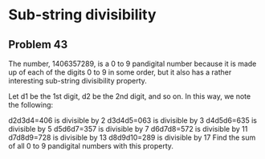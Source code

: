 # Sub-string divisibility
## Problem 43 
The number, 1406357289, is a 0 to 9 pandigital number because it is made up of
each of the digits 0 to 9 in some order, but it also has a rather interesting
sub-string divisibility property.

Let d1 be the 1st digit, d2 be the 2nd digit, and so on. In this way, we note
the following:

d2d3d4=406 is divisible by 2
d3d4d5=063 is divisible by 3
d4d5d6=635 is divisible by 5
d5d6d7=357 is divisible by 7
d6d7d8=572 is divisible by 11
d7d8d9=728 is divisible by 13
d8d9d10=289 is divisible by 17
Find the sum of all 0 to 9 pandigital numbers with this property.
